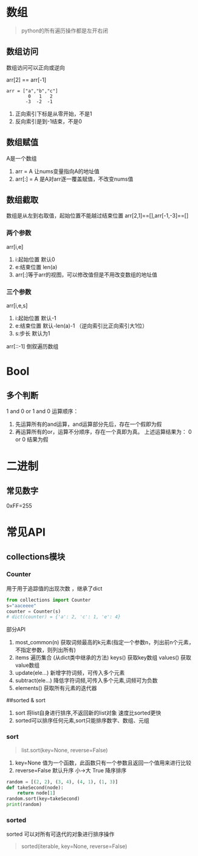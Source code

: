 # 数组
> python的所有遍历操作都是左开右闭
## 数组访问
数组访问可以正向或逆向

arr[2] == arr[-1]
```
arr = ["a","b","c"]
        0   1   2
       -3  -2  -1
```
1. 正向索引下标是从零开始，不是1
2. 反向索引是到-1结束，不是0

## 数组赋值
A是一个数组
1. arr = A 让nums变量指向A的地址值
2. arr[:] = A 是A对arr逐一覆盖赋值，不改变nums值



## 数组截取
数组是从左到右取值，起始位置不能越过结束位置
    arr[2,1]==[],arr[-1,-3]==[]
### 两个参数
arr[i,e]
1. i:起始位置 默认0
2. e:结束位置 len(a)
3. arr[:]等于arr的视图，可以修改值但是不用改变数组的地址值
### 三个参数
arr[i,e,s]

1. i:起始位置 默认-1
2. e:结束位置 默认-len(a)-1 （逆向索引比正向索引大1位）
3. s:步长 默认为1

arr[::-1] 倒叙遍历数组



# Bool
## 多个判断
1 and 0 or 1 and 0
运算顺序：
1. 先运算所有的and运算，and运算部分先后，存在一个假即为假
2. 再运算所有的or，运算不分顺序，存在一个真即为真。
上述运算结果为：
0 or 0 结果为假


# 二进制
## 常见数字
0xFF=255



# 常见API
## collections模块
### Counter
用于用于追踪值的出现次数 ，继承了dict
```python
from collections import Counter
s="aaceeee"
counter = Counter(s)
# dict(counter) = {'a': 2, 'c': 1, 'e': 4}
```
部分API
1. most_common(n) 获取词频最高的k元素(指定一个参数n，列出前n个元素，不指定参数，则列出所有)
2. items 遍历集合 (从dict类中继承的方法) keys() 获取key数组 values() 获取value数组
3. update(ele...) 新增字符词频，可传入多个元素
4. subtract(ele...) 降低字符词频,可传入多个元素,词频可为负数
5. elements() 获取所有元素的迭代器

##sorted & sort
1. sort 将list自身进行排序,不返回新的list对象 速度比sorted更快
2. sorted可以排序任何元素,sort只能排序数字、数组、元组

### sort
> list.sort(key=None, reverse=False)
1. key=None 值为一个函数，此函数只有一个参数且返回一个值用来进行比较
2. reverse=False 默认升序 小->大 True 降序排序
```python
random = [(2, 2), (3, 4), (4, 1), (1, 3)]
def takeSecond(node):
    return node[1]
random.sort(key=takeSecond)
print(random)
```

### sorted
sorted 可以对所有可迭代的对象进行排序操作
>sorted(iterable, key=None, reverse=False)  
```python

```


